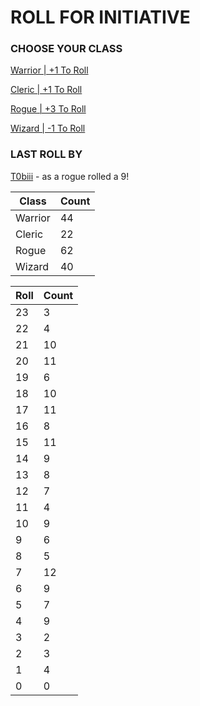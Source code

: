 # ROLL FOR INITIATIVE
### CHOOSE YOUR CLASS

[Warrior | +1 To Roll](https://github.com/benjaminsampica/benjaminsampica/issues/new?title=roll%7Cwarrior&body=Just+click+%27Submit+new+issue%27.)

[Cleric | +1 To Roll](https://github.com/benjaminsampica/benjaminsampica/issues/new?title=roll%7Ccleric&body=Just+click+%27Submit+new+issue%27.)

[Rogue | +3 To Roll](https://github.com/benjaminsampica/benjaminsampica/issues/new?title=roll%7Crogue&body=Just+click+%27Submit+new+issue%27.)

[Wizard | -1 To Roll](https://github.com/benjaminsampica/benjaminsampica/issues/new?title=roll%7Cwizard&body=Just+click+%27Submit+new+issue%27.)
### LAST ROLL BY
[T0biii](https://www.github.com/T0biii) - as a rogue rolled a 9!

|Class|Count|
|-|-|
|Warrior|44|
|Cleric|22|
|Rogue|62|
|Wizard|40|

|Roll|Count|
|-|-|
|23|3
|22|4
|21|10
|20|11
|19|6
|18|10
|17|11
|16|8
|15|11
|14|9
|13|8
|12|7
|11|4
|10|9
|9|6
|8|5
|7|12
|6|9
|5|7
|4|9
|3|2
|2|3
|1|4
|0|0
